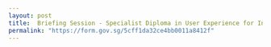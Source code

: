```yaml
---
layout: post
title:  Briefing Session - Specialist Diploma in User Experience for Infocomm Technology
permalink: "https://form.gov.sg/5cff1da32ce4bb0011a8412f"
---
```


